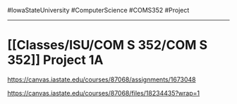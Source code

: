 #IowaStateUniversity
#ComputerScience 
#COMS352 
#Project

---

# [[Classes/ISU/COM S 352/COM S 352]] Project 1A


https://canvas.iastate.edu/courses/87068/assignments/1673048

https://canvas.iastate.edu/courses/87068/files/18234435?wrap=1